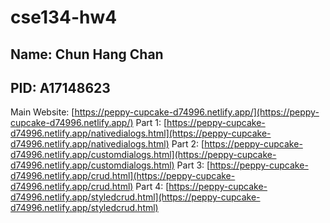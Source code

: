 # cse134-hw4
## Name: Chun Hang Chan
## PID: A17148623
Main Website: [https://peppy-cupcake-d74996.netlify.app/](https://peppy-cupcake-d74996.netlify.app/)
Part 1: [https://peppy-cupcake-d74996.netlify.app/nativedialogs.html](https://peppy-cupcake-d74996.netlify.app/nativedialogs.html)
Part 2: [https://peppy-cupcake-d74996.netlify.app/customdialogs.html](https://peppy-cupcake-d74996.netlify.app/customdialogs.html)
Part 3: [https://peppy-cupcake-d74996.netlify.app/crud.html](https://peppy-cupcake-d74996.netlify.app/crud.html)
Part 4: [https://peppy-cupcake-d74996.netlify.app/styledcrud.html](https://peppy-cupcake-d74996.netlify.app/styledcrud.html)
